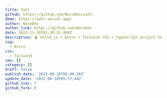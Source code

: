 ```yaml
---
title: Satt
github: https://github.com/NuroDev/satt
demo: https://satt.vercel.app/
author: NuroDev
author_link: https://github.com/NuroDev
date: 2023-11-30T02:36:31.898Z
description: 🪴 Solid.js + Astro + Tailwind CSS + TypeScript project template
ssg:
  - Astro
css:
  - Tailwind
cms: []
category: []
draft: false
publish_date: '2022-08-16T05:06:28Z'
update_date: '2022-08-16T05:57:44Z'
github_star: 7
github_fork: 0
---
```

